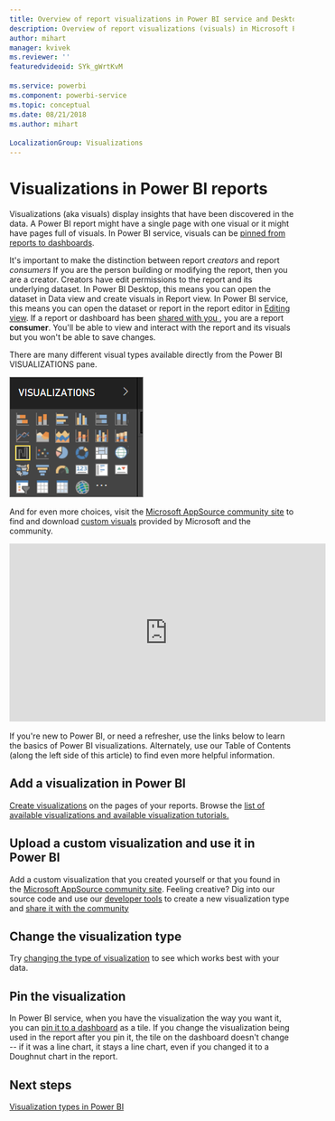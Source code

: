 ```yaml
---
title: Overview of report visualizations in Power BI service and Desktop
description: Overview of report visualizations (visuals) in Microsoft Power BI.
author: mihart
manager: kvivek
ms.reviewer: ''
featuredvideoid: SYk_gWrtKvM

ms.service: powerbi
ms.component: powerbi-service
ms.topic: conceptual
ms.date: 08/21/2018
ms.author: mihart

LocalizationGroup: Visualizations
---
```

# Visualizations in Power BI reports
Visualizations (aka visuals) display insights that have been discovered in the data. A Power BI report might have a single page with one visual or it might have pages full of visuals. In Power BI service, visuals can be [pinned from reports to dashboards](../service-dashboard-pin-tile-from-report.md). 

It's important to make the distinction between report *creators* and report *consumers*  If you are the person building or modifying the report, then you are a creator.  Creators have edit permissions to the report and its underlying dataset. In Power BI Desktop, this means you can open the dataset in Data view and create visuals in Report view. In Power BI service, this means you can open the dataset or report in the report editor in [Editing view](../service-reading-view-and-editing-view.md). If a report or dashboard has been [shared with you ](../service-shared-with-me.md), you are a report **consumer**. You'll be able to view and interact with the report and its visuals but you won't be able to save changes.

There are many different visual types available directly from the Power BI VISUALIZATIONS pane. 

![](media/power-bi-report-visualizations/power-bi-templates.png)

And for even more choices, visit the [Microsoft AppSource community site](https://appsource.microsoft.com) to find and download [custom visuals](https://appsource.microsoft.com/marketplace/apps?product=power-bi-visuals&page=1) provided by Microsoft and the community.    

<iframe width="560" height="315" src="https://www.youtube.com/embed/SYk_gWrtKvM?list=PL1N57mwBHtN0JFoKSR0n-tBkUJHeMP2cP" frameborder="0" allowfullscreen></iframe>


  If you're new to Power BI, or need a refresher, use the links below to learn the basics of Power BI visualizations.  Alternately, use our Table of Contents (along the left side of this article) to find even more helpful information.

## Add a visualization in Power BI
[Create visualizations](power-bi-report-add-visualizations-i.md) on the pages of your reports. Browse the [list of available visualizations and available visualization tutorials.](power-bi-visualization-types-for-reports-and-q-and-a.md) 

## Upload a custom visualization and use it in Power BI
Add a custom visualization that you created yourself or that you found in the [Microsoft AppSource community site](https://appsource.microsoft.com/marketplace/apps?product=power-bi-visuals). Feeling creative? Dig into our source code and use our [developer tools](../service-custom-visuals-getting-started-with-developer-tools.md) to create a new visualization type and [share it with the community](../developer/office-store.md)

## Change the visualization type
Try [changing the type of visualization](power-bi-report-change-visualization-type.md) to see which works best with your data.

## Pin the visualization
In Power BI service, when you have the visualization the way you want it, you can [pin it to a dashboard](../service-dashboard-pin-tile-from-report.md) as a tile. If you change the visualization being used in the report after you pin it, the tile on the dashboard doesn't change -- if it was a line chart, it stays a line chart, even if you changed it to a Doughnut chart in the report.

## Next steps
[Visualization types in Power BI](power-bi-visualization-types-for-reports-and-q-and-a.md)